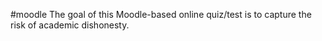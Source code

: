 #moodle
The goal of this Moodle-based online quiz/test is to capture the risk of academic dishonesty.
